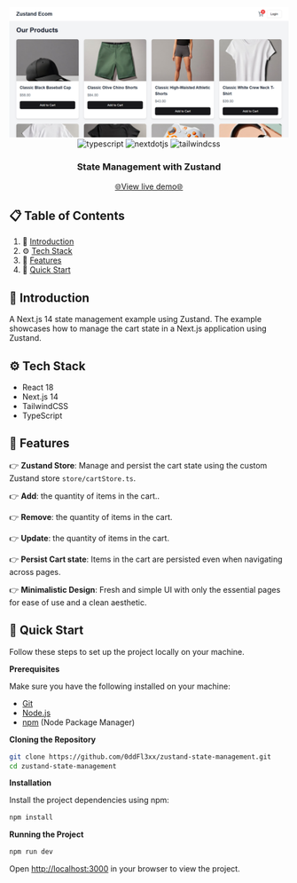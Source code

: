 <div align="center">
<br/>
<img src="./public/app.png" alt="Project banner" />
<br/>
  <div>
    <img src="https://img.shields.io/badge/-Typescript-black?style=for-the-badge&logoColor=white&logo=react&color=3178C6" alt="typescript" />
    <img src="https://img.shields.io/badge/-Next_JS-black?style=for-the-badge&logoColor=white&logo=nextdotjs&color=000000" alt="nextdotjs" />
    <img src="https://img.shields.io/badge/-Tailwind_CSS-black?style=for-the-badge&logoColor=white&logo=tailwindcss&color=06B6D4" alt="tailwindcss" />

  </div>

<h3 align="center">State Management with Zustand</h3>

<div align="center">
  <a href="https://zustand-estore.vercel.app/">🌐View live demo🌐</a>
</div>
  
</div>

## 📋 <a name="table">Table of Contents</a>

1. 🤖 [Introduction](#introduction)
2. ⚙️ [Tech Stack](#tech-stack)
3. 🔋 [Features](#features)
4. 🤸 [Quick Start](#quick-start)



## <a name="introduction">🤖 Introduction</a>

A Next.js 14 state management example using Zustand. The example showcases how to manage the cart state in a Next.js application using Zustand.


## <a name="tech-stack">⚙️ Tech Stack</a>

- React 18
- Next.js 14
- TailwindCSS
- TypeScript

## <a name="features">🔋 Features</a>

👉 **Zustand Store**: Manage and persist the cart state using the custom Zustand store `store/cartStore.ts`.

👉 **Add**: the quantity of items in the cart..

👉 **Remove**: the quantity of items in the cart.

👉 **Update**: the quantity of items in the cart.

👉 **Persist Cart state**: Items in the cart are persisted even when navigating across pages.

👉 **Minimalistic Design**: Fresh and simple UI with only the essential pages for ease of use and a clean aesthetic.

## <a name="quick-start">🤸 Quick Start</a>

Follow these steps to set up the project locally on your machine.

**Prerequisites**

Make sure you have the following installed on your machine:

- [Git](https://git-scm.com/)
- [Node.js](https://nodejs.org/en)
- [npm](https://www.npmjs.com/) (Node Package Manager)

**Cloning the Repository**

```bash
git clone https://github.com/0ddFl3xx/zustand-state-management.git
cd zustand-state-management
```

**Installation**

Install the project dependencies using npm:

```bash
npm install 
```

**Running the Project**

```bash
npm run dev
```

Open [http://localhost:3000](http://localhost:3000) in your browser to view the project.
